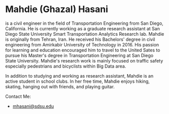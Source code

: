 


# Mahdie (Ghazal) Hasani 
is a civil engineer in the field of Transportation Engineering from San Diego, California. He is currently working as a graduate research assistant at San Diego State University Smart Transportation Analytics Research lab. Mahdie is originally from Tehran, Iran. He received his Bachelors' degree in civil engineering from Amirkabir University of Technology in 2016. His passion for learning and education encouraged him to travel to the United Sates to pursue his Master's degree in Transportation Engineering at San Diego State University. Mahdie's research work is mainly focused on traffic safety especially pedestrians and bicyclists within Big Data area.

In addition to studying and working as research assistant, Mahdie is an active student in school clubs. In her free time, Mahdie enjoys hiking, skating, hanging out with friends, and playing guitar.





Contact Me:
- mhasani@sdsu.edu
